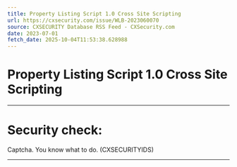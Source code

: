 ```yaml
---
title: Property Listing Script 1.0 Cross Site Scripting
url: https://cxsecurity.com/issue/WLB-2023060070
source: CXSECURITY Database RSS Feed - CXSecurity.com
date: 2023-07-01
fetch_date: 2025-10-04T11:53:38.628988
---
```


# Property Listing Script 1.0 Cross Site Scripting

---

# Security check:

Captcha. You know what to do. (CXSECURITYIDS)

---